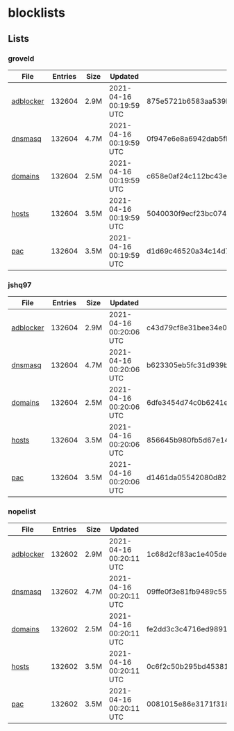 # blocklists

## Lists

### groveld

|File|Entries|Size|Updated|Hash|
|-|-|-|-|-|
|[adblocker](https://raw.githubusercontent.com/groveld/blocklists/lists/groveld/adblocker.txt)|132604|2.9M|2021-04-16 00:19:59 UTC|875e5721b6583aa539bc3b76d7a4c6ef68b9458ad0a72c54e7c72bf45860011a|
|[dnsmasq](https://raw.githubusercontent.com/groveld/blocklists/lists/groveld/dnsmasq.txt)|132604|4.7M|2021-04-16 00:19:59 UTC|0f947e6e8a6942dab5fbbe784c70633276259633df8617ba0b38a393a802fc28|
|[domains](https://raw.githubusercontent.com/groveld/blocklists/lists/groveld/domains.txt)|132604|2.5M|2021-04-16 00:19:59 UTC|c658e0af24c112bc43e69960d74835bdc07977e16ab01a49ccb74d6ff4121b8d|
|[hosts](https://raw.githubusercontent.com/groveld/blocklists/lists/groveld/hosts.txt)|132604|3.5M|2021-04-16 00:19:59 UTC|5040030f9ecf23bc074bba33ed71c3b5a9eea91c7acc179df55483b02d44290f|
|[pac](https://raw.githubusercontent.com/groveld/blocklists/lists/groveld/pac.txt)|132604|3.5M|2021-04-16 00:19:59 UTC|d1d69c46520a34c14d71ea202eb949672a589afa13b60fc48edb23e270f50a69|

### jshq97

|File|Entries|Size|Updated|Hash|
|-|-|-|-|-|
|[adblocker](https://raw.githubusercontent.com/groveld/blocklists/lists/jshq97/adblocker.txt)|132604|2.9M|2021-04-16 00:20:06 UTC|c43d79cf8e31bee34e006dee769fc5cbf535d3b41998beda33a36b00799feaea|
|[dnsmasq](https://raw.githubusercontent.com/groveld/blocklists/lists/jshq97/dnsmasq.txt)|132604|4.7M|2021-04-16 00:20:06 UTC|b623305eb5fc31d939b0c76bf56e90addc7bbe68fbf956f9488cdb9b00f9752a|
|[domains](https://raw.githubusercontent.com/groveld/blocklists/lists/jshq97/domains.txt)|132604|2.5M|2021-04-16 00:20:06 UTC|6dfe3454d74c0b6241e604f39635e298a6714a3b847d5e3d825905edf43adbdf|
|[hosts](https://raw.githubusercontent.com/groveld/blocklists/lists/jshq97/hosts.txt)|132604|3.5M|2021-04-16 00:20:06 UTC|856645b980fb5d67e14408eed63d70135919a5c4bc3da983dd541c74bd3a9926|
|[pac](https://raw.githubusercontent.com/groveld/blocklists/lists/jshq97/pac.txt)|132604|3.5M|2021-04-16 00:20:06 UTC|d1461da05542080d8253146db44c19c258cad051f96fa0dab3438cf8a7cbe6bb|

### nopelist

|File|Entries|Size|Updated|Hash|
|-|-|-|-|-|
|[adblocker](https://raw.githubusercontent.com/groveld/blocklists/lists/nopelist/adblocker.txt)|132602|2.9M|2021-04-16 00:20:11 UTC|1c68d2cf83ac1e405dea83be8e8fcd2cb7192398655e5ac11b4e77f45de62fb1|
|[dnsmasq](https://raw.githubusercontent.com/groveld/blocklists/lists/nopelist/dnsmasq.txt)|132602|4.7M|2021-04-16 00:20:11 UTC|09ffe0f3e81fb9489c557c66a30898cb8389cdedcb74a5f8db31103f6aabab96|
|[domains](https://raw.githubusercontent.com/groveld/blocklists/lists/nopelist/domains.txt)|132602|2.5M|2021-04-16 00:20:11 UTC|fe2dd3c3c4716ed9891dd709ea02a5ec3da5e4e588ed6340d9df4906a9474dde|
|[hosts](https://raw.githubusercontent.com/groveld/blocklists/lists/nopelist/hosts.txt)|132602|3.5M|2021-04-16 00:20:11 UTC|0c6f2c50b295bd45381f803a94c5b7c2a1d25b2057711432a2178cc09304f0da|
|[pac](https://raw.githubusercontent.com/groveld/blocklists/lists/nopelist/pac.txt)|132602|3.5M|2021-04-16 00:20:11 UTC|0081015e86e3171f31863f0fdccbd5f0b0d6f80a8ce4a4b61c66f74d698e3be7|

